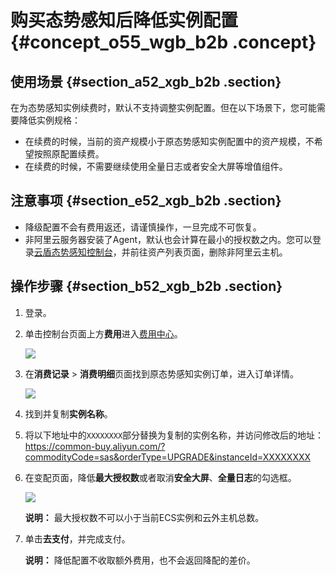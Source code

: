# 购买态势感知后降低实例配置 {#concept_o55_wgb_b2b .concept}

## 使用场景 {#section_a52_xgb_b2b .section}

在为态势感知实例续费时，默认不支持调整实例配置。但在以下场景下，您可能需要降低实例规格：

-   在续费的时候，当前的资产规模小于原态势感知实例配置中的资产规模，不希望按照原配置续费。
-   在续费的时候，不需要继续使用全量日志或者安全大屏等增值组件。

## 注意事项 {#section_e52_xgb_b2b .section}

-   降级配置不会有费用返还，请谨慎操作，一旦完成不可恢复。
-   非阿里云服务器安装了Agent，默认也会计算在最小的授权数之内。您可以登录[云盾态势感知控制台](https://yundun.console.aliyun.com/?p=sas)，并前往资产列表页面，删除非阿里云主机。

## 操作步骤 {#section_b52_xgb_b2b .section}

1.  登录。
2.  单击控制台页面上方**费用**进入[费用中心](https://expense.console.aliyun.com/#/account/home)。

    ![](http://static-aliyun-doc.oss-cn-hangzhou.aliyuncs.com/assets/img/13679/154169199730930_zh-CN.png)

3.  在**消费记录** \> **消费明细**页面找到原态势感知实例订单，进入订单详情。

    ![](http://static-aliyun-doc.oss-cn-hangzhou.aliyuncs.com/assets/img/13679/15416919978270_zh-CN.png)

4.  找到并复制**实例名称**。
5.  将以下地址中的`XXXXXXXX`部分替换为复制的实例名称，并访问修改后的地址：https://common-buy.aliyun.com/?commodityCode=sas&orderType=UPGRADE&instanceId=XXXXXXXX
6.  在变配页面，降低**最大授权数**或者取消**安全大屏**、**全量日志**的勾选框。

    ![](http://static-aliyun-doc.oss-cn-hangzhou.aliyuncs.com/assets/img/13679/15416919978273_zh-CN.png)

    **说明：** 最大授权数不可以小于当前ECS实例和云外主机总数。

7.  单击**去支付**，并完成支付。

    **说明：** 降低配置不收取额外费用，也不会返回降配的差价。


